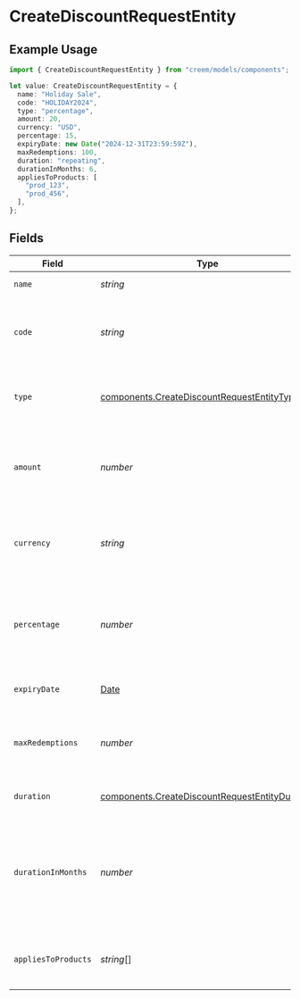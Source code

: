 # CreateDiscountRequestEntity

## Example Usage

```typescript
import { CreateDiscountRequestEntity } from "creem/models/components";

let value: CreateDiscountRequestEntity = {
  name: "Holiday Sale",
  code: "HOLIDAY2024",
  type: "percentage",
  amount: 20,
  currency: "USD",
  percentage: 15,
  expiryDate: new Date("2024-12-31T23:59:59Z"),
  maxRedemptions: 100,
  duration: "repeating",
  durationInMonths: 6,
  appliesToProducts: [
    "prod_123",
    "prod_456",
  ],
};
```

## Fields

| Field                                                                                                                             | Type                                                                                                                              | Required                                                                                                                          | Description                                                                                                                       | Example                                                                                                                           |
| --------------------------------------------------------------------------------------------------------------------------------- | --------------------------------------------------------------------------------------------------------------------------------- | --------------------------------------------------------------------------------------------------------------------------------- | --------------------------------------------------------------------------------------------------------------------------------- | --------------------------------------------------------------------------------------------------------------------------------- |
| `name`                                                                                                                            | *string*                                                                                                                          | :heavy_check_mark:                                                                                                                | The name of the discount.                                                                                                         | Holiday Sale                                                                                                                      |
| `code`                                                                                                                            | *string*                                                                                                                          | :heavy_minus_sign:                                                                                                                | Optional discount code. If left empty, a code will be generated.                                                                  | HOLIDAY2024                                                                                                                       |
| `type`                                                                                                                            | [components.CreateDiscountRequestEntityType](../../models/components/creatediscountrequestentitytype.md)                          | :heavy_check_mark:                                                                                                                | The type of the discount, either "percentage" or "fixed".                                                                         |                                                                                                                                   |
| `amount`                                                                                                                          | *number*                                                                                                                          | :heavy_minus_sign:                                                                                                                | The fixed value for the discount. Only applicable if the type is "fixed".                                                         | 20                                                                                                                                |
| `currency`                                                                                                                        | *string*                                                                                                                          | :heavy_minus_sign:                                                                                                                | The currency of the discount. Only required if type is "fixed".                                                                   | USD                                                                                                                               |
| `percentage`                                                                                                                      | *number*                                                                                                                          | :heavy_minus_sign:                                                                                                                | The percentage value for the discount. Only applicable if the type is "percentage".                                               | 15                                                                                                                                |
| `expiryDate`                                                                                                                      | [Date](https://developer.mozilla.org/en-US/docs/Web/JavaScript/Reference/Global_Objects/Date)                                     | :heavy_minus_sign:                                                                                                                | The expiry date of the discount.                                                                                                  | 2024-12-31T23:59:59Z                                                                                                              |
| `maxRedemptions`                                                                                                                  | *number*                                                                                                                          | :heavy_minus_sign:                                                                                                                | The maximum number of redemptions for the discount.                                                                               | 100                                                                                                                               |
| `duration`                                                                                                                        | [components.CreateDiscountRequestEntityDuration](../../models/components/creatediscountrequestentityduration.md)                  | :heavy_check_mark:                                                                                                                | The duration type for the discount.                                                                                               | repeating                                                                                                                         |
| `durationInMonths`                                                                                                                | *number*                                                                                                                          | :heavy_minus_sign:                                                                                                                | The number of months the discount is valid for. Only applicable if the duration is "repeating" and the product is a subscription. | 6                                                                                                                                 |
| `appliesToProducts`                                                                                                               | *string*[]                                                                                                                        | :heavy_check_mark:                                                                                                                | The list of product IDs to which this discount applies.                                                                           | [<br/>"prod_123",<br/>"prod_456"<br/>]                                                                                            |